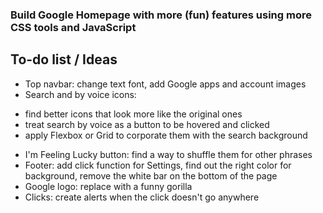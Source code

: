 ### Build Google Homepage with more (fun) features using more CSS tools and JavaScript

## To-do list / Ideas
- Top navbar: change text font, add Google apps and account images
- Search and by voice icons:
+ find better icons that look more like the original ones  
+ treat search by voice as a button to be hovered and clicked
+ apply Flexbox or Grid to corporate them with the search background
- I'm Feeling Lucky button: find a way to shuffle them for other phrases
- Footer: add click function for Settings, find out the right color for background, remove the white bar on the bottom of the page
- Google logo: replace with a funny gorilla
- Clicks: create alerts when the click doesn't go anywhere 
